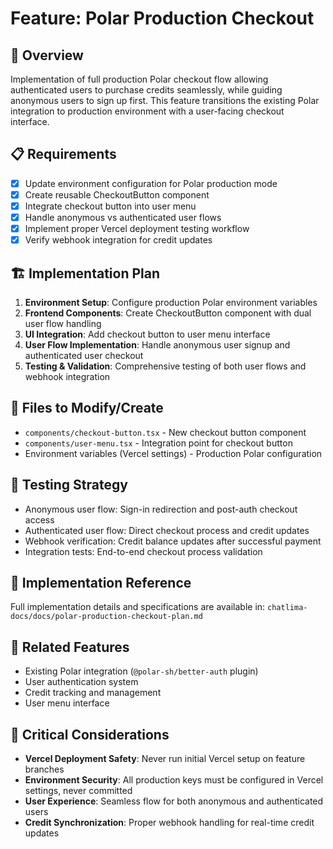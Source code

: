 # Feature: Polar Production Checkout

## 🎯 Overview
Implementation of full production Polar checkout flow allowing authenticated users to purchase credits seamlessly, while guiding anonymous users to sign up first. This feature transitions the existing Polar integration to production environment with a user-facing checkout interface.

## 📋 Requirements
- [x] Update environment configuration for Polar production mode
- [x] Create reusable CheckoutButton component
- [x] Integrate checkout button into user menu
- [x] Handle anonymous vs authenticated user flows
- [x] Implement proper Vercel deployment testing workflow
- [x] Verify webhook integration for credit updates

## 🏗️ Implementation Plan
1. **Environment Setup**: Configure production Polar environment variables
2. **Frontend Components**: Create CheckoutButton component with dual user flow handling
3. **UI Integration**: Add checkout button to user menu interface
4. **User Flow Implementation**: Handle anonymous user signup and authenticated user checkout
5. **Testing & Validation**: Comprehensive testing of both user flows and webhook integration

## 📁 Files to Modify/Create
- `components/checkout-button.tsx` - New checkout button component
- `components/user-menu.tsx` - Integration point for checkout button
- Environment variables (Vercel settings) - Production Polar configuration

## 🧪 Testing Strategy
- Anonymous user flow: Sign-in redirection and post-auth checkout access
- Authenticated user flow: Direct checkout process and credit updates
- Webhook verification: Credit balance updates after successful payment
- Integration tests: End-to-end checkout process validation

## 📝 Implementation Reference
Full implementation details and specifications are available in:
`chatlima-docs/docs/polar-production-checkout-plan.md`

## 🔗 Related Features
- Existing Polar integration (`@polar-sh/better-auth` plugin)
- User authentication system
- Credit tracking and management
- User menu interface

## 🚨 Critical Considerations
- **Vercel Deployment Safety**: Never run initial Vercel setup on feature branches
- **Environment Security**: All production keys must be configured in Vercel settings, never committed
- **User Experience**: Seamless flow for both anonymous and authenticated users
- **Credit Synchronization**: Proper webhook handling for real-time credit updates 